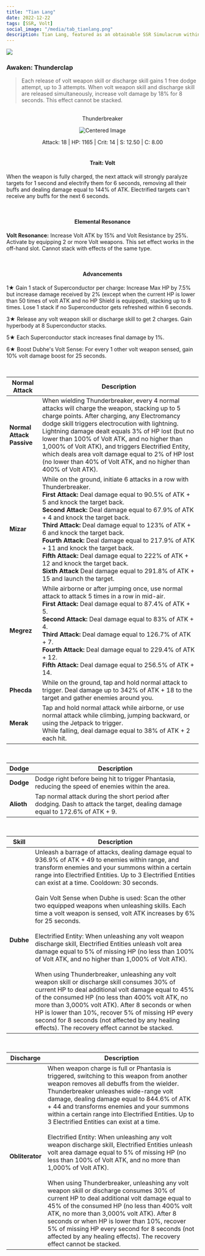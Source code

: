 ```yaml
---
title: "Tian Lang"
date: 2022-12-22
tags: [SSR, Volt]
social_image: "/media/tab_tianlang.png"
description: Tian Lang, featured as an obtainable SSR Simulacrum within the simulacrum system, associated with the weapon Thunderbreaker.
---
```


![](https://i.postimg.cc/MpjRYnfd/Simulacrum-Tian-Lang-Awaken.webp)

### Awaken: Thunderclap

> Each release of volt weapon skill or discharge skill gains 1 free dodge attempt, up to 3 attempts. When volt weapon skill and discharge skill are released simultaneously, increase volt damage by 18% for 8 seconds. This effect cannot be stacked.

<br />

<center>
Thunderbreaker
</center>

<p align="center">
<img src= "https://i.postimg.cc/Hx8r4KhR/Icon-Weapon-Thunderbreaker.webp" alt="Centered Image">
</p>

<center>
Attack: 18 | HP: 1165 | Crit: 14 | S: 12.50 | C: 8.00
</center>

<br />

<h4 style="text-align: center;"> Trait: Volt </h4>

When the weapon is fully charged, the next attack will strongly paralyze targets for 1 second and electrify them for 6 seconds, removing all their buffs and dealing damage equal to 144% of ATK. Electrified targets can't receive any buffs for the next 6 seconds.

<br />

<h4 style="text-align: center;"> Elemental Resonance </h4>

**Volt Resonance:** Increase Volt ATK by 15% and Volt Resistance by 25%. Activate by equipping 2 or more Volt weapons. This set effect works in the off-hand slot. Cannot stack with effects of the same type.

<br />

<h4 style="text-align: center;"> Advancements </h4>

1★ Gain 1 stack of Superconductor per charge: Increase Max HP by 7.5% but increase damage received by 2% (except when the current HP is lower than 50 times of volt ATK and no HP Shield is equipped), stacking up to 8 times. Lose 1 stack if no Superconductor gets refreshed within 6 seconds.

3★ Release any volt weapon skill or discharge skill to get 2 charges. Gain hyperbody at 8 Superconductor stacks.

5★ Each Superconductor stack increases final damage by 1%.

6★ Boost Dubhe's Volt Sense: For every 1 other volt weapon sensed, gain 10% volt damage boost for 25 seconds.

<br />

| Normal Attack             | Description                                                                                                                                                                                                                                                                                                                                                                                                                                                                                                                                                                                                                 |
| ------------------------- | --------------------------------------------------------------------------------------------------------------------------------------------------------------------------------------------------------------------------------------------------------------------------------------------------------------------------------------------------------------------------------------------------------------------------------------------------------------------------------------------------------------------------------------------------------------------------------------------------------------------------- |
| **Normal Attack Passive** | When wielding Thunderbreaker, every 4 normal attacks will charge the weapon, stacking up to 5 charge points. After charging, any Electromancy dodge skill triggers electrocution with lightning. Lightning damage dealt equals 3% of HP lost (but no lower than 100% of Volt ATK, and no higher than 1,000% of Volt ATK), and triggers Electrified Entity, which deals area volt damage equal to 2% of HP lost (no lower than 40% of Volt ATK, and no higher than 400% of Volt ATK).                                                                                                                                        |
| **Mizar**                 | While on the ground, initiate 6 attacks in a row with Thunderbreaker. <br /> **First Attack:** Deal damage equal to 90.5% of ATK + 5 and knock the target back. <br /> **Second Attack:** Deal damage equal to 67.9% of ATK + 4 and knock the target back. <br /> **Third Attack:** Deal damage equal to 123% of ATK + 6 and knock the target back. <br /> **Fourth Attack:** Deal damage equal to 217.9% of ATK + 11 and knock the target back. <br /> **Fifth Attack:** Deal damage equal to 222% of ATK + 12 and knock the target back. <br /> **Sixth Attack** Deal damage equal to 291.8% of ATK + 15 and launch the target. |
| **Megrez**                | While airborne or after jumping once, use normal attack to attack 5 times in a row in mid-air. <br /> **First Attack:** Deal damage equal to 87.4% of ATK + 5. <br /> **Second Attack:** Deal damage equal to 83% of ATK + 4. <br /> **Third Attack:** Deal damage equal to 126.7% of ATK + 7. <br /> **Fourth Attack:** Deal damage equal to 229.4% of ATK + 12. <br /> **Fifth Attack:** Deal damage equal to 256.5% of ATK + 14.                                                                                                                                                                                              |
| **Phecda**                | While on the ground, tap and hold normal attack to trigger. Deal damage up to 342% of ATK + 18 to the target and gather enemies around you.                                                                                                                                                                                                                                                                                                                                                                                                                                                                                 |
| **Merak**                 | Tap and hold normal attack while airborne, or use normal attack while climbing, jumping backward, or using the Jetpack to trigger.<br>While falling, deal damage equal to 38% of ATK + 2 each hit.                                                                                                                                                                                                                                                                                                                                                                                                                          |

<br />

| Dodge      | Description                                                                                                                    |
| ---------- | ------------------------------------------------------------------------------------------------------------------------------ |
| **Dodge**  | Dodge right before being hit to trigger Phantasia, reducing the speed of enemies within the area.                              |
| **Alioth** | Tap normal attack during the short period after dodging. Dash to attack the target, dealing damage equal to 172.6% of ATK + 9. |

<br />

| Skill     | Description                                                                                                                                                                                                                                                                                                                                                                                                                                                                                                                                                                                                                                                                                                                                                                                                                                                                                                                                                                                                                                                                                                   |
| --------- | ------------------------------------------------------------------------------------------------------------------------------------------------------------------------------------------------------------------------------------------------------------------------------------------------------------------------------------------------------------------------------------------------------------------------------------------------------------------------------------------------------------------------------------------------------------------------------------------------------------------------------------------------------------------------------------------------------------------------------------------------------------------------------------------------------------------------------------------------------------------------------------------------------------------------------------------------------------------------------------------------------------------------------------------------------------------------------------------------------------- |
| **Dubhe** | Unleash a barrage of attacks, dealing damage equal to 936.9% of ATK + 49 to enemies within range, and transform enemies and your summons within a certain range into Electrified Entities. Up to 3 Electrified Entities can exist at a time. Cooldown: 30 seconds.<br><br>Gain Volt Sense when Dubhe is used: Scan the other two equipped weapons when unleashing skills. Each time a volt weapon is sensed, volt ATK increases by 6% for 25 seconds.<br><br>Electrified Entity: When unleashing any volt weapon discharge skill, Electrified Entities unleash volt area damage equal to 5% of missing HP (no less than 100% of Volt ATK, and no higher than 1,000% of Volt ATK).<br><br>When using Thunderbreaker, unleashing any volt weapon skill or discharge skill consumes 30% of current HP to deal additional volt damage equal to 45% of the consumed HP (no less than 400% volt ATK, no more than 3,000% volt ATK). After 8 seconds or when HP is lower than 10%, recover 5% of missing HP every second for 8 seconds (not affected by any healing effects). The recovery effect cannot be stacked. |

<br />

| Discharge       | Description                                                                                                                                                                                                                                                                                                                                                                                                                                                                                                                                                                                                                                                                                                                                                                                                                                                                                                                                                                                                                      |
| --------------- | -------------------------------------------------------------------------------------------------------------------------------------------------------------------------------------------------------------------------------------------------------------------------------------------------------------------------------------------------------------------------------------------------------------------------------------------------------------------------------------------------------------------------------------------------------------------------------------------------------------------------------------------------------------------------------------------------------------------------------------------------------------------------------------------------------------------------------------------------------------------------------------------------------------------------------------------------------------------------------------------------------------------------------- |
| **Obliterator** | When weapon charge is full or Phantasia is triggered, switching to this weapon from another weapon removes all debuffs from the wielder. Thunderbreaker unleashes wide-range volt damage, dealing damage equal to 844.6% of ATK + 44 and transforms enemies and your summons within a certain range into Electrified Entities. Up to 3 Electrified Entities can exist at a time.<br><br>Electrified Entity: When unleashing any volt weapon discharge skill, Electrified Entities unleash volt area damage equal to 5% of missing HP (no less than 100% of Volt ATK, and no more than 1,000% of Volt ATK).<br><br>When using Thunderbreaker, unleashing any volt weapon skill or discharge consumes 30% of current HP to deal additional volt damage equal to 45% of the consumed HP (no less than 400% volt ATK, no more than 3,000% volt ATK). After 8 seconds or when HP is lower than 10%, recover 5% of missing HP every second for 8 seconds (not affected by any healing effects). The recovery effect cannot be stacked. |
